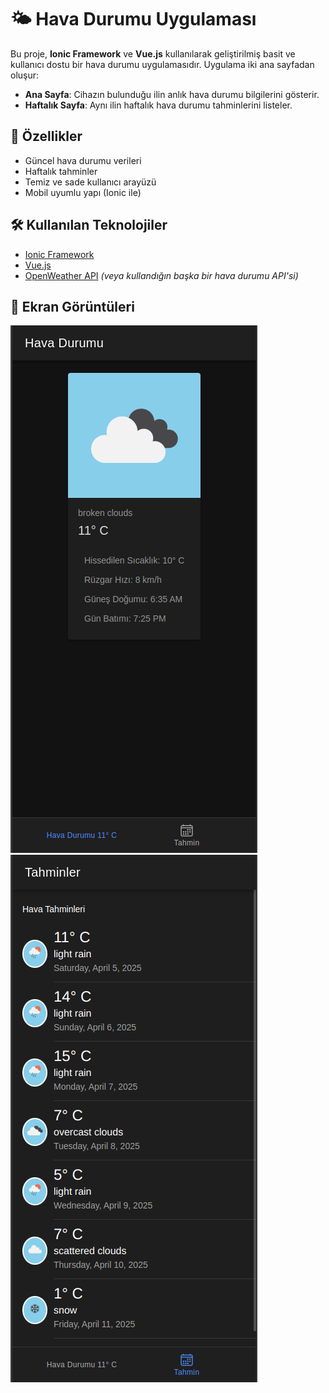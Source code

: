 # 🌤️ Hava Durumu Uygulaması

Bu proje, **Ionic Framework** ve **Vue.js** kullanılarak geliştirilmiş basit ve kullanıcı dostu bir hava durumu uygulamasıdır. Uygulama iki ana sayfadan oluşur:

- **Ana Sayfa**: Cihazın bulunduğu ilin anlık hava durumu bilgilerini gösterir.
- **Haftalık Sayfa**: Aynı ilin haftalık hava durumu tahminlerini listeler.

## 🚀 Özellikler

- Güncel hava durumu verileri
- Haftalık tahminler
- Temiz ve sade kullanıcı arayüzü
- Mobil uyumlu yapı (Ionic ile)

## 🛠️ Kullanılan Teknolojiler

- [Ionic Framework](https://ionicframework.com/)
- [Vue.js](https://vuejs.org/)
- [OpenWeather API](https://openweathermap.org/) *(veya kullandığın başka bir hava durumu API'si)*

## 📱 Ekran Görüntüleri
![Ana Sayfa](images/main.png)
![Ana Sayfa](images/2.png)


